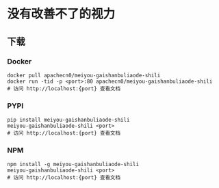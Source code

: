 # 没有改善不了的视力

## 下载

### Docker

```
docker pull apachecn0/meiyou-gaishanbuliaode-shili
docker run -tid -p <port>:80 apachecn0/meiyou-gaishanbuliaode-shili
# 访问 http://localhost:{port} 查看文档
```

### PYPI

```
pip install meiyou-gaishanbuliaode-shili
meiyou-gaishanbuliaode-shili <port>
# 访问 http://localhost:{port} 查看文档
```

### NPM

```
npm install -g meiyou-gaishanbuliaode-shili
meiyou-gaishanbuliaode-shili <port>
# 访问 http://localhost:{port} 查看文档
```